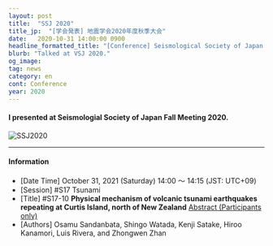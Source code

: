 ```yaml
---
layout: post
title:  "SSJ 2020"
title_jp:  "[学会発表] 地震学会2020年度秋季大会"
date:   2020-10-31 14:00:00 0900
headline_formatted_title: "[Conference] Seismological Society of Japan: Fall Meeting 2020"
blurb: "Talked at VSJ 2020."
og_image:
tag: news
category: en
cont: Conference
year: 2020
---
```


####  I presented at **Seismologial Society of Japan Fall Meeting 2020**. 

<p class="image_blog">
<img src="{{site.baseurl}}/assets/img/slide_title/201031_SSJ2020.png" alt="SSJ2020"/>
</p>

----

#### Information

- [Date Time] October 31, 2021 (Saturday) 14:00 〜 14:15 (JST: UTC+09)
- [Session] #S17 Tsunami
- [Title] #S17-10 **Physical mechanism of volcanic tsunami earthquakes repeating at Curtis Island, north of New Zealand** [Abstract (Participants only)](https://confit.atlas.jp/guide/changeLocale?strLocale=en&redirectUrl=/event/zisin2020/subject/S17-10/tables?cryptoId%3D)
- [Authors] Osamu Sandanbata, Shingo Watada, Kenji Satake, Hiroo Kanamori, Luis Rivera, and Zhongwen Zhan

